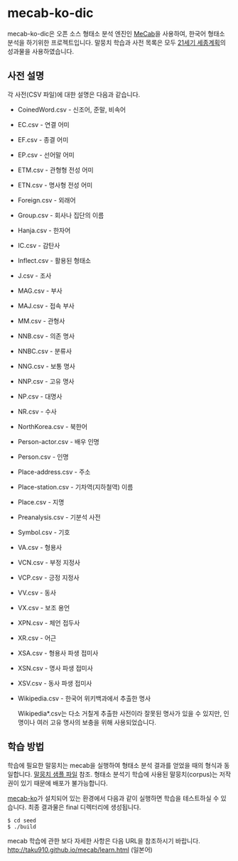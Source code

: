 # mecab-ko-dic

mecab-ko-dic은 오픈 소스 형태소 분석 엔진인 [MeCab](http://mecab.googlecode.com/svn/trunk/mecab/doc/index.html)을 사용하여, 한국어 형태소 분석을 하기위한 프로젝트입니다. 말뭉치 학습과 사전 목록은 모두 [21세기 세종계획](http://www.sejong.or.kr/)의 성과물을 사용하였습니다.

## 사전 설명

각 사전(CSV 파일)에 대한 설명은 다음과 같습니다.

- CoinedWord.csv - 신조어, 준말, 비속어
- EC.csv - 연결 어미
- EF.csv - 종결 어미
- EP.csv - 선어말 어미
- ETM.csv - 관형형 전성 어미
- ETN.csv - 명사형 전성 어미
- Foreign.csv - 외래어
- Group.csv - 회사나 집단의 이름
- Hanja.csv - 한자어
- IC.csv - 감탄사
- Inflect.csv - 활용된 형태소
- J.csv - 조사
- MAG.csv - 부사
- MAJ.csv - 접속 부사
- MM.csv - 관형사
- NNB.csv - 의존 명사
- NNBC.csv - 분류사
- NNG.csv - 보통 명사
- NNP.csv - 고유 명사
- NP.csv - 대명사
- NR.csv - 수사
- NorthKorea.csv - 북한어
- Person-actor.csv - 배우 인명
- Person.csv - 인명
- Place-address.csv - 주소
- Place-station.csv - 기차역(지하철역) 이름
- Place.csv - 지명
- Preanalysis.csv - 기분석 사전
- Symbol.csv - 기호
- VA.csv - 형용사
- VCN.csv - 부정 지정사
- VCP.csv - 긍정 지정사
- VV.csv - 동사
- VX.csv - 보조 용언
- XPN.csv - 체언 접두사
- XR.csv - 어근
- XSA.csv - 형용사 파생 접미사
- XSN.csv - 명사 파생 접미사
- XSV.csv - 동사 파생 접미사
- Wikipedia.csv - 한국어 위키백과에서 추출한 명사

    Wikipedia*.csv는 다소 거칠게 추출한 사전이라 잘못된 명사가 있을 수 있지만, 인명이나 여러 고유 명사의 보충을 위해 사용되었습니다.

## 학습 방법

학습에 필요한 말뭉치는 mecab을 실행하여 형태소 분석 결과를 얻었을 때의 형식과 동일합니다. [말뭉치 샘플 파일](corpus/eunjeon_corpus.txt) 참조. 형태소 분석기 학습에 사용된 말뭉치(corpus)는 저작권이 있기 때문에 배포가 불가능합니다.

[mecab-ko](https://bitbucket.org/eunjeon/mecab-ko)가 설치되어 있는 환경에서 다음과 같이 실행하면 학습을 테스트하실 수 있습니다. 최종 결과물은 final 디렉터리에 생성됩니다.

    $ cd seed
    $ ./build

mecab 학습에 관한 보다 자세한 사항은 다음 URL을 참조하시기 바랍니다.
    http://taku910.github.io/mecab/learn.html \(일본어\)
